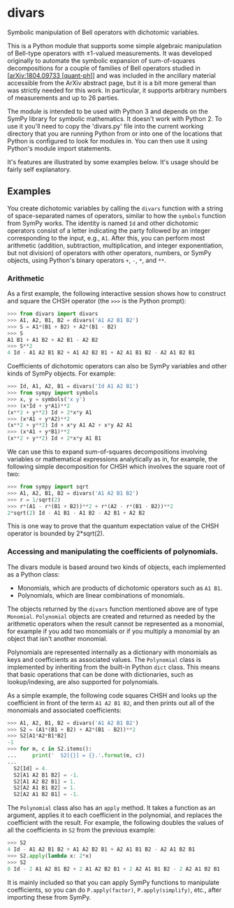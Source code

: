 # divars

Symbolic manipulation of Bell operators with dichotomic variables.

This is a Python module that supports some simple algebraic manipulation of
Bell-type operators with ±1-valued measurements. It was developed originally
to automate the symbolic expansion of sum-of-squares decompositions for a
couple of families of Bell operators studied in \[[arXiv:1804.09733
\[quant-ph\]](https://arxiv.org/abs/1804.09733)\] and was included in the
ancillary material accessible from the ArXiv abstract page, but it is a bit
more general than was strictly needed for this work. In particular, it
supports arbitrary numbers of measurements and up to 26 parties.

The module is intended to be used with Python 3 and depends on the SymPy
library for symbolic mathematics. It doesn't work with Python 2. To use it
you'll need to copy the 'divars.py' file into the current working directory
that you are running Python from or into one of the locations that Python is
configured to look for modules in. You can then use it using Python's module
import statements.

It's features are illustrated by some examples below. It's usage should be
fairly self explanatory.

## Examples

You create dichotomic variables by calling the `divars` function with a
string of space-separated names of operators, similar to how the `symbols`
function from SymPy works. The identity is named `Id` and other dichotomic
operators consist of a letter indicating the party followed by an integer
corresponding to the input, e.g., `A1`. After this, you can perform most
arithmetic (addition, subtraction, multiplication, and integer
exponentiation, but not division) of operators with other operators, numbers,
or SymPy objects, using Python's binary operators `+`, `-`, `*`, and `**`.

### Arithmetic

As a first example, the following interactive session shows how to construct and
square the CHSH operator (the `>>>` is the Python prompt):
```Python
>>> from divars import divars
>>> A1, A2, B1, B2 = divars('A1 A2 B1 B2')
>>> S = A1*(B1 + B2) + A2*(B1 - B2)
>>> S
A1 B1 + A1 B2 + A2 B1 - A2 B2
>>> S**2
4 Id - A1 A2 B1 B2 + A1 A2 B2 B1 + A2 A1 B1 B2 - A2 A1 B2 B1
```
Coefficients of dichotomic operators can also be SymPy variables and other
kinds of SymPy objects. For example:
```Python
>>> Id, A1, A2, B1 = divars('Id A1 A2 B1')
>>> from sympy import symbols
>>> x, y = symbols('x y')
>>> (x*Id + y*A1)**2
(x**2 + y**2) Id + 2*x*y A1
>>> (x*A1 + y*A2)**2
(x**2 + y**2) Id + x*y A1 A2 + x*y A2 A1
>>> (x*A1 + y*B1)**2
(x**2 + y**2) Id + 2*x*y A1 B1
```
We can use this to expand sum-of-squares decompositions involving variables
or mathematical expressions analytically as in, for example, the following
simple decomposition for CHSH which involves the square root of two:
```Python
>>> from sympy import sqrt
>>> A1, A2, B1, B2 = divars('A1 A2 B1 B2')
>>> r = 1/sqrt(2)
>>> r*(A1 - r*(B1 + B2))**2 + r*(A2 - r*(B1 - B2))**2
2*sqrt(2) Id - A1 B1 - A1 B2 - A2 B1 + A2 B2
```
This is one way to prove that the quantum expectation value of the CHSH
operator is bounded by 2*sqrt(2).

### Accessing and manipulating the coefficients of polynomials.

The divars module is based around two kinds of objects, each implemented as a
Python class:
- Monomials, which are products of dichotomic operators such as `A1 B1`.
- Polynomials, which are linear combinations of monomials.

The objects returned by the `divars` function mentioned above are of type
`Monomial`. `Polynomial` objects are created and returned as needed by the
arithmetic operators when the result cannot be represented as a monomial, for
example if you add two monomials or if you multiply a monomial by an object
that isn't another monomial.

Polynomials are represented internally as a dictionary with monomials as
keys and coefficients as associated values. The `Polynomial` class is
implemented by inheriting from the built-in Python `dict` class. This means
that basic operations that can be done with dictionaries, such as
lookup/indexing, are also supported for polynomials.

As a simple example, the following code squares CHSH and looks up the
coefficient in front of the term `A1 A2 B1 B2`, and then prints out all of
the monomials and associated coefficients:
```Python
>>> A1, A2, B1, B2 = divars('A1 A2 B1 B2')
>>> S2 = (A1*(B1 + B2) + A2*(B1 - B2))**2
>>> S2[A1*A2*B1*B2]
-1
>>> for m, c in S2.items():
...     print('  S2[{}] = {}.'.format(m, c))
... 
  S2[Id] = 4.
  S2[A1 A2 B1 B2] = -1.
  S2[A1 A2 B2 B1] = 1.
  S2[A2 A1 B1 B2] = 1.
  S2[A2 A1 B2 B1] = -1.
```

The `Polynomial` class also has an `apply` method. It takes a function as an
argument, applies it to each coefficient in the polynomial, and replaces the
coefficient with the result. For example, the following doubles the values of
all the coefficients in `S2` from the previous example:
```Python
>>> S2
4 Id - A1 A2 B1 B2 + A1 A2 B2 B1 + A2 A1 B1 B2 - A2 A1 B2 B1
>>> S2.apply(lambda x: 2*x)
>>> S2
8 Id - 2 A1 A2 B1 B2 + 2 A1 A2 B2 B1 + 2 A2 A1 B1 B2 - 2 A2 A1 B2 B1
```
It is mainly included so that you can apply SymPy functions to manipulate
coefficients, so you can do `P.apply(factor)`, `P.apply(simplify)`, etc.,
after importing these from SymPy.
